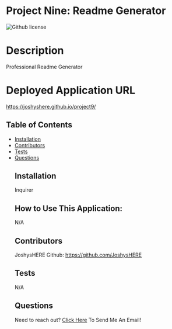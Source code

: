# Project Nine: Readme Generator
  ![Github license](https://img.shields.io/badge/license--blue.svg)

  # Description
  Professional Readme Generator
  # Deployed Application URL
  https://joshyshere.github.io/project9/
## Table of Contents
* [Installation](#installation)
* [Contributors](#contributors)
* [Tests](#tests)
* [Questions](#questions)
  ## Installation
  Inquirer
  ## How to Use This Application:
  N/A
  ## Contributors
  JoshysHERE  Github: https://github.com/JoshysHERE
  ## Tests
  N/A
  ## Questions
  Need to reach out? [Click Here](mailto:JoshysHERE@gmail.com?subject=JoshysHERE'sReadme) To Send Me An Email!
